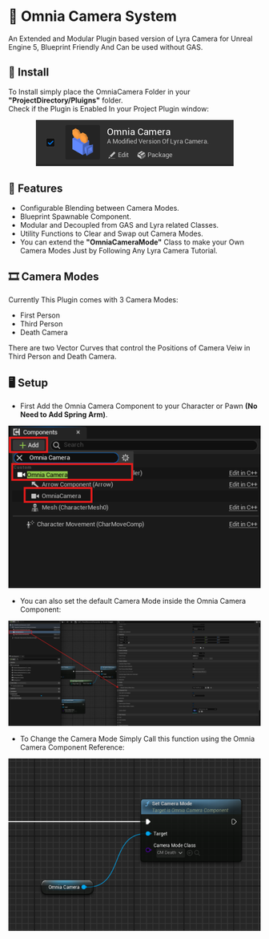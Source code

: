 
# 🎥 Omnia Camera System

An Extended and Modular Plugin based version of Lyra Camera for Unreal Engine 5, Blueprint Friendly And Can be used without GAS.  

## 💾 Install

To Install simply place the OmniaCamera Folder in your **"ProjectDirectory/Pluigns"** folder.  
Check if the Plugin is Enabled In your Project Plugin window:  
<p align="center">
  <img src="Docs/PluginsWindow.png"/>
</p>
  

## 🧩 Features

- Configurable Blending between Camera Modes.  
- Blueprint Spawnable Component.  
- Modular and Decoupled from GAS and Lyra related Classes.  
- Utility Functions to Clear and Swap out Camera Modes.  
- You can extend the **"OmniaCameraMode"** Class to make your Own Camera Modes Just by Following Any Lyra Camera Tutorial.  

## 🎞️ Camera Modes

Currently This Plugin comes with 3 Camera Modes:  
- First Person  
- Third Person  
- Death Camera  

There are two Vector Curves that control the Positions of Camera Veiw in Third Person and Death Camera.  

## 🖥️ Setup

- First Add the Omnia Camera Component to your Character or Pawn **(No Need to Add Spring Arm)**.  
<p align="center">
  <img src="Docs/OmniaCameraComp.png"/>
</p>  

- You can also set the default Camera Mode inside the Omnia Camera Component:  
<p align="center">
  <img src="Docs/DefaultCamera.png"/>
</p>  

- To Change the Camera Mode Simply Call this function using the Omnia Camera Component Reference:  
<p align="center">
  <img src="Docs/SetCameraMode.png"/>
</p>  

